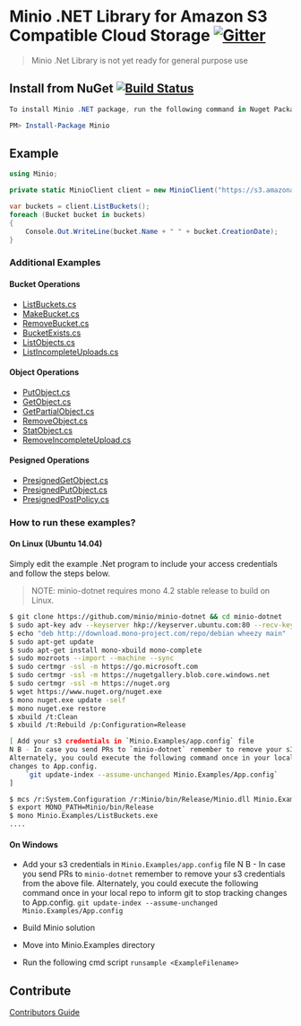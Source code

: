 # Minio .NET Library for Amazon S3 Compatible Cloud Storage [![Gitter](https://badges.gitter.im/Join%20Chat.svg)](https://gitter.im/Minio/minio?utm_source=badge&utm_medium=badge&utm_campaign=pr-badge&utm_content=badge)

<blockquote>Minio .Net Library is not yet ready for general purpose use</blockquote>

## Install from NuGet [![Build Status](https://travis-ci.org/minio/minio-dotnet.svg?branch=master)](https://travis-ci.org/minio/minio-dotnet)

```powershell
To install Minio .NET package, run the following command in Nuget Package Manager Console

PM> Install-Package Minio
```

## Example
```cs
using Minio;

private static MinioClient client = new MinioClient("https://s3.amazonaws.com", "Access Key", "Secret Key");

var buckets = client.ListBuckets();
foreach (Bucket bucket in buckets)
{
    Console.Out.WriteLine(bucket.Name + " " + bucket.CreationDate);
}

```

### Additional Examples

#### Bucket Operations

* [ListBuckets.cs](./Minio.Examples/ListBuckets.cs)
* [MakeBucket.cs](./Minio.Examples/MakeBucket.cs)
* [RemoveBucket.cs](./Minio.Examples/RemoveBucket.cs)
* [BucketExists.cs](./Minio.Examples/BucketExists.cs)
* [ListObjects.cs](./Minio.Examples/ListObjects.cs)
* [ListIncompleteUploads.cs](./Minio.Examples/ListIncompleteUploads.cs)

#### Object Operations

* [PutObject.cs](./Minio.Examples/PutObject.cs)
* [GetObject.cs](./Minio.Examples/GetObject.cs)
* [GetPartialObject.cs](./Minio.Examples/GetPartialObject.cs)
* [RemoveObject.cs](./Minio.Examples/RemoveObject.cs)
* [StatObject.cs](./Minio.Examples/StatObject.cs)
* [RemoveIncompleteUpload.cs](./Minio.Examples/RemoveIncompleteUpload.cs)

#### Pesigned Operations

* [PresignedGetObject.cs](./Minio.Examples/PresignedGetObject.cs)
* [PresignedPutObject.cs](./Minio.Examples/PresignedPutObject.cs)
* [PresignedPostPolicy.cs](./Minio.Examples/PresignedPostPolicy.cs)

### How to run these examples?

#### On Linux (Ubuntu 14.04)

Simply edit the example .Net program to include your access credentials and follow the steps below.

<blockquote>
NOTE: minio-dotnet requires mono 4.2 stable release to build on Linux.
</blockquote>

```bash
$ git clone https://github.com/minio/minio-dotnet && cd minio-dotnet
$ sudo apt-key adv --keyserver hkp://keyserver.ubuntu.com:80 --recv-keys 3FA7E0328081BFF6A14DA29AA6A19B38D3D831EF
$ echo "deb http://download.mono-project.com/repo/debian wheezy main" | sudo tee /etc/apt/sources.list.d/mono-xamarin.list
$ sudo apt-get update
$ sudo apt-get install mono-xbuild mono-complete
$ sudo mozroots --import --machine --sync 
$ sudo certmgr -ssl -m https://go.microsoft.com
$ sudo certmgr -ssl -m https://nugetgallery.blob.core.windows.net
$ sudo certmgr -ssl -m https://nuget.org
$ wget https://www.nuget.org/nuget.exe
$ mono nuget.exe update -self
$ mono nuget.exe restore
$ xbuild /t:Clean
$ xbuild /t:Rebuild /p:Configuration=Release

[ Add your s3 credentials in `Minio.Examples/app.config` file
N B - In case you send PRs to `minio-dotnet` remember to remove your s3 credentials from the above file.
Alternately, you could execute the following command once in your local repo to inform git to stop tracking
changes to App.config.
	`git update-index --assume-unchanged Minio.Examples/App.config`
]

$ mcs /r:System.Configuration /r:Minio/bin/Release/Minio.dll Minio.Examples/ListBuckets.cs
$ export MONO_PATH=Minio/bin/Release
$ mono Minio.Examples/ListBuckets.exe
....

```
#### On Windows
- Add your s3 credentials in `Minio.Examples/app.config` file
N B - In case you send PRs to `minio-dotnet` remember to remove your s3 credentials from the above file.
Alternately, you could execute the following command once in your local repo to inform git to stop tracking
changes to App.config.
	`git update-index --assume-unchanged Minio.Examples/App.config`


- Build Minio solution

- Move into Minio.Examples directory

- Run the following cmd script
	`runsample <ExampleFilename>`


## Contribute

[Contributors Guide](./CONTRIBUTING.md)
